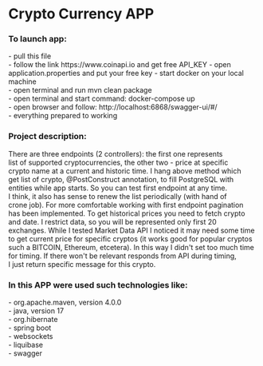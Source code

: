 # Crypto Currency APP

<h3>To launch app:</h3>
- pull this file <br>
- follow the link https://www.coinapi.io and get free API_KEY
- open application.properties and put your free key
- start docker on your local machine <br>
- open terminal and run mvn clean package <br>
- open terminal and start command: docker-compose up <br>
- open browser and follow: http://localhost:6868/swagger-ui/#/ <br>
- everything prepared to working<br>

<h3>Project description:</h3>
There are three endpoints (2 controllers): the first one represents <br>
list of supported cryptocurrencies, the other two - price at specific <br>
crypto name at a current and historic time. I hang above method which <br>
get list of crypto, @PostConstruct annotation, to fill PostgreSQL with <br>
entities while app starts. So you can test first endpoint at any time. <br>
I think, it also has sense to renew the list periodically (with hand of <br>
crone job). For more comfortable working with first endpoint pagination <br>
has been implemented. To get historical prices you need to fetch crypto <br>
and date. I restrict data, so you will be represented only first 20 <br>
exchanges. While I tested Market Data API I noticed it may need some time <br>
to get current price for specific cryptos (it works good for popular cryptos <br>
such a BITCOIN, Ethereum, etcetera). In this way I didn't set too much time <br>
for timing. If there won't be relevant responds from API during timing, <br>
I just return specific message for this crypto.

<h3>In this APP were used such technologies like:</h3>
- org.apache.maven, version 4.0.0<br>
- java, version 17 <br>
- org.hibernate <br>
- spring boot <br>
- websockets <br>
- liquibase <br>
- swagger <br>
